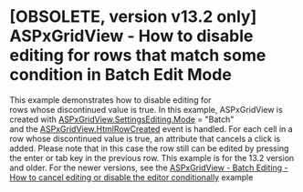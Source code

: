 # [OBSOLETE, version v13.2 only] ASPxGridView - How to disable editing for rows that match some condition in Batch Edit Mode


<p>This example demonstrates how to disable editing for rows whose discontinued value is true. In this example, ASPxGridView is created with <a href="https://documentation.devexpress.com/#AspNet/DevExpressWebASPxGridViewASPxGridViewEditingSettings_Modetopic">ASPxGridView.SettingsEditing.Mode</a> = "Batch" and the <a href="https://documentation.devexpress.com/#AspNet/DevExpressWebASPxGridViewASPxGridView_HtmlRowCreatedtopic">ASPxGridView.HtmlRowCreated</a> event is handled. For each cell in a row whose discontinued value is true, an attribute that cancels a click is added. Please note that in this case the row still can be edited by pressing the enter or tab key in the previous row. This example is for the 13.2 version and older. For the newer versions, see the <a href="https://www.devexpress.com/Support/Center/p/T115144">ASPxGridView - Batch Editing - How to cancel editing or disable the editor conditionally</a> example</p>

<br/>


